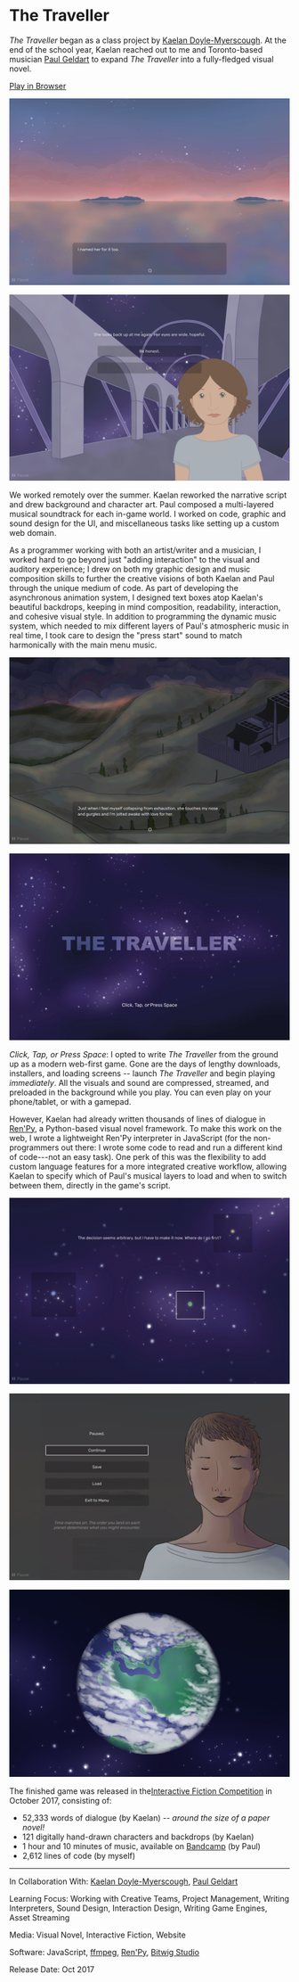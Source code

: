 # The Traveller

*The Traveller* began as a class project by [Kaelan Doyle-Myerscough](https://kaelandm.wordpress.com/). At the end of the school year, Kaelan reached out to me and Toronto-based musician [Paul Geldart](https://astrolope.bandcamp.com/) to expand *The Traveller* into a fully-fledged visual novel.

[Play in Browser](http://traveller-game.com/)

![](TravellerSeascape.jpg)

![](TravellerNarrativeDecision.jpg)

We worked remotely over the summer. Kaelan reworked the narrative script and drew background and character art. Paul composed a multi-layered musical soundtrack for each in-game world. I worked on code, graphic and sound design for the UI, and miscellaneous tasks like setting up a custom web domain.

As a programmer working with both an artist/writer and a musician, I worked hard to go beyond just "adding interaction" to the visual and auditory experience; I drew on both my graphic design and music composition skills to further the creative visions of both Kaelan and Paul through the unique medium of code. As part of developing the asynchronous animation system, I designed text boxes atop Kaelan's beautiful backdrops, keeping in mind composition, readability, interaction, and cohesive visual style. In addition to programming the dynamic music system, which needed to mix different layers of Paul's atmospheric music in real time, I took care to design the "press start" sound to match harmonically with the main menu music.

![](TravellerLandscape.jpg)

![](TravellerMainMenu.jpg)

*Click, Tap, or Press Space*: I opted to write *The Traveller* from the ground up as a modern web-first game. Gone are the days of lengthy downloads, installers, and loading screens -- launch *The Traveller* and begin playing *immediately*. All the visuals and sound are compressed, streamed, and preloaded in the background while you play. You can even play on your phone/tablet, or with a gamepad.

However, Kaelan had already written thousands of lines of dialogue in [Ren'Py](https://www.renpy.org/), a Python-based visual novel framework. To make this work on the web, I wrote a lightweight Ren'Py interpreter in JavaScript (for the non-programmers out there: I wrote some code to read and run a different kind of code---not an easy task). One perk of this was the flexibility to add custom language features for a more integrated creative workflow, allowing Kaelan to specify which of Paul's musical layers to load and when to switch between them, directly in the game's script.

![](TravellerPlanetDecision.jpg)

![](TravellerPauseMenu.jpg)

![](TravellerCover.jpg)

The finished game was released in the[Interactive Fiction Competition](https://ifcomp.org/comp/2017) in October 2017, consisting of:

- 52,333 words of dialogue (by Kaelan) -- *around the size of a paper novel!*
- 121 digitally hand-drawn characters and backdrops (by Kaelan)
- 1 hour and 10 minutes of music, available on [Bandcamp](https://astrolope.bandcamp.com/album/the-traveller-ost) (by Paul)
- 2,612 lines of code (by myself)

---

In Collaboration With: [Kaelan Doyle-Myerscough](https://kaelandm.wordpress.com/), [Paul Geldart](https://astrolope.bandcamp.com/)

Learning Focus: Working with Creative Teams, Project Management, Writing Interpreters, Sound Design, Interaction Design, Writing Game Engines, Asset Streaming

Media: Visual Novel, Interactive Fiction, Website

Software: JavaScript, [ffmpeg](https://www.ffmpeg.org/), [Ren'Py](https://www.renpy.org/), [Bitwig Studio](https://www.bitwig.com/)

Release Date: Oct 2017

